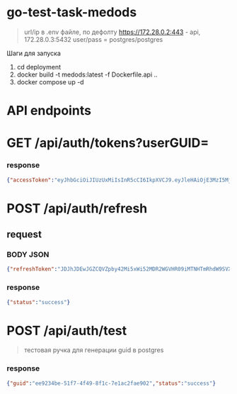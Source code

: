 # go-test-task-medods

> url/ip в .env файле, по дефолту https://172.28.0.2:443 - api, 172.28.0.3:5432 user/pass = postgres/postgres

Шаги для запуска

1) cd deployment
2) docker build -t medods:latest -f Dockerfile.api ..
3) docker compose up -d

# API endpoints

# GET /api/auth/tokens?userGUID=<userGUID>


### response
```json
{"accessToken":"eyJhbGciOiJIUzUxMiIsInR5cCI6IkpXVCJ9.eyJleHAiOjE3MzI5MjIzNDUsImlwIjoiMTcyLjI4LjAuMSIsInVzZXJfZ3VpZCI6ImY0YWUyZjMxLTI3YWQtNGI0Yi1hMDg5LThiZjExZWFjMWQxOSJ9.Gx9XD1ArOwiKR3ewx-VaQXr7x0XAJ9FCtA3odTmMFtzVwnLypsmzJxzoyfa2m0hMRON4XE6V8gy5eGLSKqNH7w","refreshToken":"JDJhJDEwJDBjS2ZPZ2FIaE5ldy5jSmJhVml6Uk9RSU1CTnQuajhXMXZnNFJFUDBVTWR0MWlkSHdkWnJl"}
```
# POST /api/auth/refresh

## request
### BODY JSON

```json
{"refreshToken":"JDJhJDEwJGZCQVZpby42Mi5xWi52MDR2WGVHR09iMTNHTmRhdW9SVXAvVzFKR1VvYy5WUFpSeWkyVVJH"}
```

### response
```json
{"status":"success"}
```

# POST /api/auth/test
> тестовая ручка для генерации guid в postgres
### response
```json
{"guid":"ee9234be-51f7-4f49-8f1c-7e1ac2fae902","status":"success"}
```